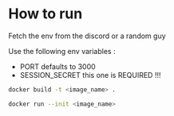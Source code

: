 # How to run

Fetch the env from the discord or a random guy

Use the following env variables :
* PORT defaults to 3000
* SESSION_SECRET this one is REQUIRED !!!

```sh
docker build -t <image_name> .
```

```sh
docker run --init <image_name>
```
